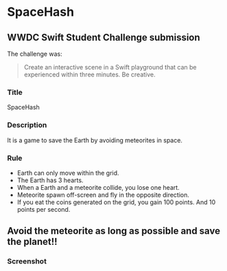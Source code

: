 # SpaceHash

## WWDC Swift Student Challenge submission

The challenge was:

> Create an interactive scene in a Swift playground that can be experienced within three minutes. Be creative.

### Title
SpaceHash

### Description
It is a game to save the Earth by avoiding meteorites in space.

### Rule
- Earth can only move within the grid.
- The Earth has 3 hearts.
- When a Earth and a meteorite collide, you lose one heart.
- Meteorite spawn off-screen and fly in the opposite direction.
- If you eat the coins generated on the grid, you gain 100 points. And 10 points per second.

## Avoid the meteorite as long as possible and save the planet!!

### Screenshot
